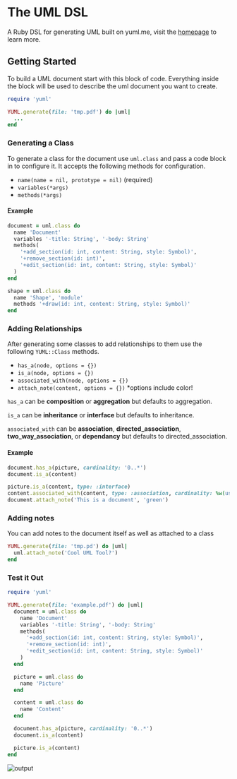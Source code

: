 # The UML DSL

A Ruby DSL for generating UML built on yuml.me, visit the [homepage](http://derek.stride.host/yuml/) to learn more.

## Getting Started

To build a UML document start with this block of code. Everything inside the block will be used to describe the uml document you want to create.

```ruby
require 'yuml'

YUML.generate(file: 'tmp.pdf') do |uml|
  ...
end
```

### Generating a Class

To generate a class for the document use `uml.class` and pass a code block in to configure it. It accepts the following methods for configuration.

* `name(name = nil, prototype = nil)` (required)
* `variables(*args)`
* `methods(*args)`

#### Example

```ruby
document = uml.class do
  name 'Document'
  variables '-title: String', '-body: String'
  methods(
    '+add_section(id: int, content: String, style: Symbol)',
    '+remove_section(id: int)',
    '+edit_section(id: int, content: String, style: Symbol)'
  )
end
```

```ruby
shape = uml.class do
  name 'Shape', 'module'
  methods '+draw(id: int, content: String, style: Symbol)'
end
```

### Adding Relationships

After generating some classes to add relationships to them use the following `YUML::Class` methods.

* `has_a(node, options = {})`
* `is_a(node, options = {})`
* `associated_with(node, options = {})`
* `attach_note(content, options = {})` *options include color!

`has_a` can be **composition** or **aggregation** but defaults to aggregation.

`is_a` can be **inheritance** or **interface** but defaults to inheritance.

`associated_with` can be **association**, **directed_association**, **two_way_association**, or **dependancy** but defaults to directed_association.

#### Example

```ruby
document.has_a(picture, cardinality: '0..*')
document.is_a(content)

picture.is_a(content, type: :interface)
content.associated_with(content, type: :association, cardinality: %w(uses used))
document.attach_note('This is a document', 'green')
```

### Adding notes

You can add notes to the document itself as well as attached to a class

```ruby
YUML.generate(file: 'tmp.pd') do |uml|
  uml.attach_note('Cool UML Tool?')
end
```


### Test it Out

```ruby
require 'yuml'

YUML.generate(file: 'example.pdf') do |uml|
  document = uml.class do
    name 'Document'
    variables '-title: String', '-body: String'
    methods(
      '+add_section(id: int, content: String, style: Symbol)',
      '+remove_section(id: int)',
      '+edit_section(id: int, content: String, style: Symbol)'
    )
  end

  picture = uml.class do
    name 'Picture'
  end

  content = uml.class do
    name 'Content'
  end

  document.has_a(picture, cardinality: '0..*')
  document.is_a(content)

  picture.is_a(content)
end
```

![output](https://cloud.githubusercontent.com/assets/6456191/13322710/bc91e81c-dba3-11e5-88d3-16e1980f7cb4.png)
